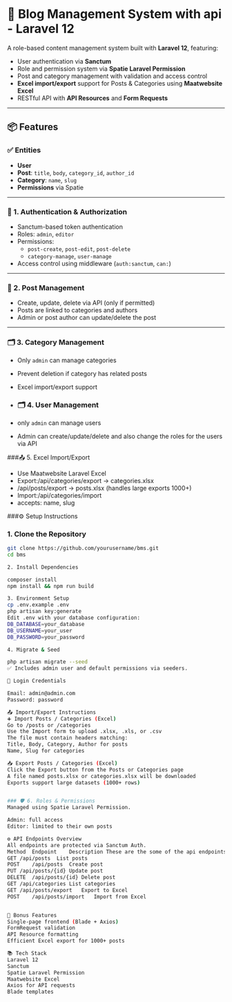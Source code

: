 # 📰 Blog Management System with api - Laravel 12

A role-based content management system built with **Laravel 12**, featuring:
- User authentication via **Sanctum**
- Role and permission system via **Spatie Laravel Permission**
- Post and category management with validation and access control
- **Excel import/export** support for Posts & Categories using **Maatwebsite Excel**
- RESTful API with **API Resources** and **Form Requests**

---

## 📦 Features

### ✅ Entities

- **User**
- **Post**: `title`, `body`, `category_id`, `author_id`
- **Category**: `name`, `slug`
- **Permissions** via Spatie

---

### 🔐 1. Authentication & Authorization

- Sanctum-based token authentication
- Roles: `admin`, `editor`
- Permissions:
  - `post-create`, `post-edit`, `post-delete`
  - `category-manage`, `user-manage`
- Access control using middleware (`auth:sanctum`, `can:`)

---

### 📝 2. Post Management

- Create, update, delete via API (only if permitted)
- Posts are linked to categories and authors
- Admin or post author can update/delete the post

---

### 🗂 3. Category Management

- Only `admin` can manage categories
- Prevent deletion if category has related posts
- Excel import/export support

- ### 🗂 4. User Management
- only `admin` can manage users
- Admin can create/update/delete and also change the roles for the users via API

 ###📤 5. Excel Import/Export
- Use Maatwebsite Laravel Excel
- Export:/api/categories/export → categories.xlsx
- /api/posts/export → posts.xlsx (handles large exports 1000+)
- Import:/api/categories/import
- accepts: name, slug

###⚙️ Setup Instructions
### 1. Clone the Repository

```bash
git clone https://github.com/yourusername/bms.git
cd bms

2. Install Dependencies

composer install
npm install && npm run build

3. Environment Setup
cp .env.example .env
php artisan key:generate
Edit .env with your database configuration:
DB_DATABASE=your_database
DB_USERNAME=your_user
DB_PASSWORD=your_password

4. Migrate & Seed

php artisan migrate --seed
✅ Includes admin user and default permissions via seeders.

🔐 Login Credentials

Email: admin@admin.com
Password: password

📤 Import/Export Instructions
➕ Import Posts / Categories (Excel)
Go to /posts or /categories
Use the Import form to upload .xlsx, .xls, or .csv
The file must contain headers matching:
Title, Body, Category, Author for posts
Name, Slug for categories

📥 Export Posts / Categories (Excel)
Click the Export button from the Posts or Categories page
A file named posts.xlsx or categories.xlsx will be downloaded
Exports support large datasets (1000+ rows)


### 🛡 6. Roles & Permissions
Managed using Spatie Laravel Permission.

Admin: full access
Editor: limited to their own posts

⚙️ API Endpoints Overview
All endpoints are protected via Sanctum Auth.
Method	Endpoint	Description These are the some of the api endpoints list::::
GET	/api/posts	List posts
POST	/api/posts	Create post
PUT	/api/posts/{id}	Update post
DELETE	/api/posts/{id}	Delete post
GET	/api/categories	List categories
GET	/api/posts/export	Export to Excel
POST	/api/posts/import	Import from Excel


🎯 Bonus Features
Single-page frontend (Blade + Axios)
FormRequest validation
API Resource formatting
Efficient Excel export for 1000+ posts

📚 Tech Stack
Laravel 12
Sanctum
Spatie Laravel Permission
Maatwebsite Excel
Axios for API requests
Blade templates


